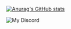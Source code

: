 [![Anurag's GitHub stats](https://github-readme-stats.vercel.app/api?username=akioukun)](https://github.com/anuraghazra/github-readme-stats)

 ![My Discord](https://discord-readme-badge.vercel.app/api?id=319824115747913738)
